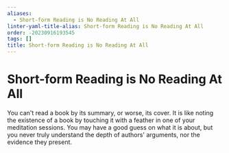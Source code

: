 ```yaml
---
aliases:
  - Short-form Reading is No Reading At All
linter-yaml-title-alias: Short-form Reading is No Reading At All
order: -20230916193545
tags: []
title: Short-form Reading is No Reading At All
---
```


# Short-form Reading is No Reading At All

You can't read a book by its summary, or worse, its cover. It is like noting the existence of a book by touching it with a feather in one of your meditation sessions. You may have a good guess on what it is about, but you never truly understand the depth of authors' arguments, nor the evidence they present.